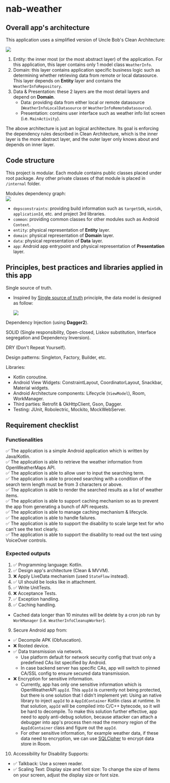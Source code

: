 # nab-weather  

## Overall app's architecture  

This application uses a simplified version of Uncle Bob's Clean Architecture:  

<img src="/assets/app_arch_clean.svg"/>  

1. Entity: the inner most (or the most abstract layer) of the application. For this application, this layer contains only 1 model class `WeatherInfo`.  
2. Domain: this layer contains application specific business logic such as determining whether retrieving data from remote or local datasource. This layer depends on **Entity** layer and contains the `WeatherInfoRepository`.  
3. Data & Presentation: these 2 layers are the most detail layers and depend on **Domain**.  
    - Data: providing data from either local or remote datasource (`WeatherInfoLocalDatasource` or `WeatherInfoRemoteDatasource`).  
    - Presentation: contains user interface such as weather info list screen (i.e. `MainActivity`).  

The above architecture is just an logical architecture. Its goal is enforcing the dependency rules described in Clean Architecture, which is the inner layer is the more abstract layer, and the outer layer only knows about and depends on inner layer.  

## Code structure  

This project is modular. Each module contains public classes placed under root package. Any other private classes of that module is placed in `/internal` folder.  

Modules dependency graph:  
<img src="/assets/module_dependency_graph.svg"/>

  - `depsconstraints`: providing build information such as `targetSdk`, `minSdk`, `applicationId`, etc. and project 3rd libraries.  
  - `common`: providing common classes for other modules such as Android `Context`.  
  - `entity`: physical representation of **Entity** layer.  
  - `domain`: physical representation of **Domain** layer.  
  - `data`: physical representation of **Data** layer.  
  - `app`: Android app entrypoint and physical representation of **Presentation** layer.  

## Principles, best practices and libraries applied in this app

Single source of truth.

  - Inspired by [Single source of truth](https://developer.android.com/topic/architecture#single-source-of-truth) principle, the data model is designed as follow:  

    <img src="/assets/ssot.svg"/>  

Dependency Injection (using **Dagger2**).  

SOLID (Single responsibility, Open-closed, Liskov substitution, Interface segregation and Dependency Inversion).  

DRY (Don't Repeat Yourself).  

Design patterns: Singleton, Factory, Builder, etc.  

Libraries:  
  - Kotlin coroutine.  
  - Android View Widgets: ConstraintLayout, CoordinatorLayout, Snackbar, Material widgets.  
  - Android Architecture components: Lifecycle (`ViewModel`), Room, WorkManager.  
  - Third parties: Retrofit & OkHttpClient, Gson, Dagger.  
  - Testing: JUnit, Robolectric, Mockito, MockWebServer.  

## Requirement checklist  

### Functionalities  

:white_check_mark: The application is a simple Android application which is written by Java/Kotlin.  
:white_check_mark: The application is able to retrieve the weather information from OpenWeatherMaps API.  
:white_check_mark: The application is able to allow user to input the searching term.  
:white_check_mark: The application is able to proceed searching with a condition of the search term length must be from 3 characters or above.  
:white_check_mark: The application is able to render the searched results as a list of weather items.  
:white_check_mark: The application is able to support caching mechanism so as to prevent the app from generating a bunch of API requests.  
:white_check_mark: The application is able to manage caching mechanism & lifecycle.  
:white_check_mark: The application is able to handle failures.  
:white_check_mark: The application is able to support the disability to scale large text for who can't see the text clearly.  
:white_check_mark: The application is able to support the disability to read out the text using VoiceOver controls.  

### Expected outputs

1. :white_check_mark: Programming language: Kotlin.  
2. :white_check_mark: Design app's architecture (Clean & MVVM).  
3. :x: Apply LiveData mechanism (used `StateFlow` instead).  
4. :white_check_mark: UI should be looks like in attachment.  
5. :white_check_mark: Write UnitTests.  
6. :x: Acceptance Tests.  
7. :white_check_mark: Exception handling.  
8. :white_check_mark: Caching handling.  
  - Cached data longer than 10 minutes will be delete by a cron job run by `WorkManager` (i.e. `WeatherInfoCleanupWorker`).  
9. Secure Android app from:  
  - :white_check_mark: Decompile APK (Obfuscation).  
  - :x: Rooted device.  
  - :white_check_mark: Data transmission via network.  
    - Use platform default for network security config that trust only a predefined CAs list specified by Android.  
    - In case backend server has specific CAs, app will switch to pinned CA/SSL config to ensure secured data transmission.  
  - :x: Encryption for sensitive information.  
    - Currently, app has only one sensitive information which is OpenWeatherAPI `appId`. This `appId` is currently not being protected, but there is one solution that I didn't implement yet: Using an native library to inject `appId` to a `AppIdContainer` Kotlin class at runtime. In that solution, `appId` will be compiled into C/C++ bytecode, so it will be hard to decompile. To make this solution further effective, app need to apply anti-debug solution, because attacker can attach a debugger into app's process then read the memory region of the `AppIdContainer` class and figure out the `appId`.  
    - For other sensitive information, for example weather data, if these data need to encryption, we can use [SQLCipher](https://github.com/sqlcipher/android-database-sqlcipher#using-sqlcipher-for-android-with-room) to encrypt data store in Room.  
10. Accessibility for Disability Supports:  
  - :white_check_mark: Talkback: Use a screen reader.  
  - :white_check_mark: Scaling Text: Display size and font size: To change the size of items on your screen, adjust the display size or font size.  
